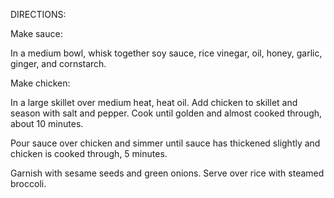DIRECTIONS:


Make sauce: 

In a medium bowl, whisk together soy sauce, rice vinegar, oil, honey, garlic, ginger, and cornstarch.


Make chicken: 

In a large skillet over medium heat, heat oil. Add chicken to skillet and season with salt and pepper. Cook until golden and almost cooked through, about 10 minutes.

Pour sauce over chicken and simmer until sauce has thickened slightly and chicken is cooked through, 5 minutes. 

Garnish with sesame seeds and green onions. Serve over rice with steamed broccoli.
